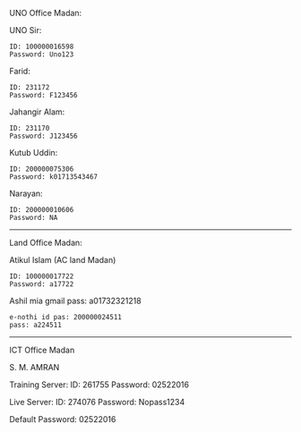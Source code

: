 UNO Office Madan:

UNO Sir:

	ID: 100000016598
	Password: Uno123

Farid:

	ID: 231172
	Password: F123456
	
Jahangir Alam:

	ID: 231170
	Password: J123456

Kutub Uddin:

	ID: 200000075306
	Password: k01713543467

Narayan:

	ID: 200000010606
	Password: NA

-----------------------------------------
Land Office Madan:

Atikul Islam (AC land Madan)

	ID: 100000017722
	Password: a17722


Ashil mia gmail pass: a01732321218

	e-nothi id pas: 200000024511
	pass: a224511

-----------------------------------------
ICT Office Madan

S. M. AMRAN

Training Server:
	ID: 261755
	Password: 02522016

Live Server:
	ID: 274076
	Password: Nopass1234

Default Password:
	02522016 
